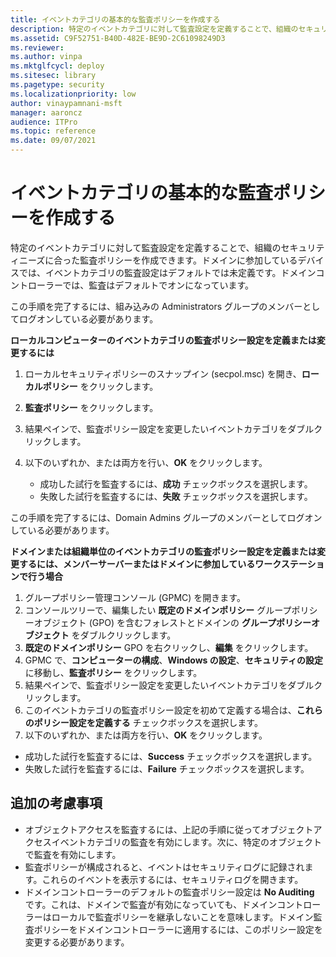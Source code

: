 ```yaml
---
title: イベントカテゴリの基本的な監査ポリシーを作成する
description: 特定のイベントカテゴリに対して監査設定を定義することで、組織のセキュリティニーズに合った監査ポリシーを作成できます。
ms.assetid: C9F52751-B40D-482E-BE9D-2C61098249D3
ms.reviewer:
ms.author: vinpa
ms.mktglfcycl: deploy
ms.sitesec: library
ms.pagetype: security
ms.localizationpriority: low
author: vinaypamnani-msft
manager: aaroncz
audience: ITPro
ms.topic: reference
ms.date: 09/07/2021
---
```


# イベントカテゴリの基本的な監査ポリシーを作成する

特定のイベントカテゴリに対して監査設定を定義することで、組織のセキュリティニーズに合った監査ポリシーを作成できます。ドメインに参加しているデバイスでは、イベントカテゴリの監査設定はデフォルトでは未定義です。ドメインコントローラーでは、監査はデフォルトでオンになっています。

この手順を完了するには、組み込みの Administrators グループのメンバーとしてログオンしている必要があります。

**ローカルコンピューターのイベントカテゴリの監査ポリシー設定を定義または変更するには**

1.  ローカルセキュリティポリシーのスナップイン (secpol.msc) を開き、**ローカルポリシー** をクリックします。
2.  **監査ポリシー** をクリックします。
3.  結果ペインで、監査ポリシー設定を変更したいイベントカテゴリをダブルクリックします。
4.  以下のいずれか、または両方を行い、**OK** をクリックします。

    -   成功した試行を監査するには、**成功** チェックボックスを選択します。
    -   失敗した試行を監査するには、**失敗** チェックボックスを選択します。

この手順を完了するには、Domain Admins グループのメンバーとしてログオンしている必要があります。

**ドメインまたは組織単位のイベントカテゴリの監査ポリシー設定を定義または変更するには、メンバーサーバーまたはドメインに参加しているワークステーションで行う場合**

1.  グループポリシー管理コンソール (GPMC) を開きます。
2.  コンソールツリーで、編集したい **既定のドメインポリシー** グループポリシーオブジェクト (GPO) を含むフォレストとドメインの **グループポリシーオブジェクト** をダブルクリックします。
3.  **既定のドメインポリシー** GPO を右クリックし、**編集** をクリックします。
4.  GPMC で、**コンピューターの構成**、**Windows の設定**、**セキュリティの設定** に移動し、**監査ポリシー** をクリックします。
5.  結果ペインで、監査ポリシー設定を変更したいイベントカテゴリをダブルクリックします。
6.  このイベントカテゴリの監査ポリシー設定を初めて定義する場合は、**これらのポリシー設定を定義する** チェックボックスを選択します。
7.  以下のいずれか、または両方を行い、**OK** をクリックします。

-   成功した試行を監査するには、**Success** チェックボックスを選択します。
-   失敗した試行を監査するには、**Failure** チェックボックスを選択します。

## 追加の考慮事項

-   オブジェクトアクセスを監査するには、上記の手順に従ってオブジェクトアクセスイベントカテゴリの監査を有効にします。次に、特定のオブジェクトで監査を有効にします。
-   監査ポリシーが構成されると、イベントはセキュリティログに記録されます。これらのイベントを表示するには、セキュリティログを開きます。
-   ドメインコントローラーのデフォルトの監査ポリシー設定は **No Auditing** です。これは、ドメインで監査が有効になっていても、ドメインコントローラーはローカルで監査ポリシーを継承しないことを意味します。ドメイン監査ポリシーをドメインコントローラーに適用するには、このポリシー設定を変更する必要があります。
